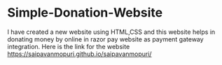 # Simple-Donation-Website
I have created a new website using HTML,CSS and this website helps in donating money by online in razor pay website as payment gateway integration.
Here is the link for the website
https://saipavanmopuri.github.io/saipavanmopuri/
